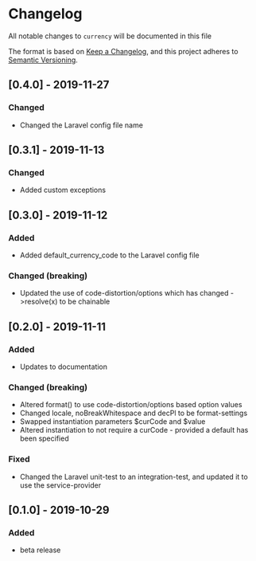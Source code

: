 # Changelog

All notable changes to `currency` will be documented in this file

The format is based on [Keep a Changelog](https://keepachangelog.com/en/1.0.0/), and this project adheres to [Semantic Versioning](https://semver.org/spec/v2.0.0.html).



## [0.4.0] - 2019-11-27

### Changed
- Changed the Laravel config file name



## [0.3.1] - 2019-11-13

### Changed
- Added custom exceptions



## [0.3.0] - 2019-11-12

### Added
- Added default_currency_code to the Laravel config file

### Changed (breaking)
- Updated the use of code-distortion/options which has changed ->resolve(x) to be chainable



## [0.2.0] - 2019-11-11

### Added
- Updates to documentation

### Changed (breaking)
- Altered format() to use code-distortion/options based option values
- Changed locale, noBreakWhitespace and decPl to be format-settings
- Swapped instantiation parameters $curCode and $value
- Altered instantiation to not require a curCode - provided a default has been specified

### Fixed
- Changed the Laravel unit-test to an integration-test, and updated it to use the service-provider



## [0.1.0] - 2019-10-29

### Added
- beta release
